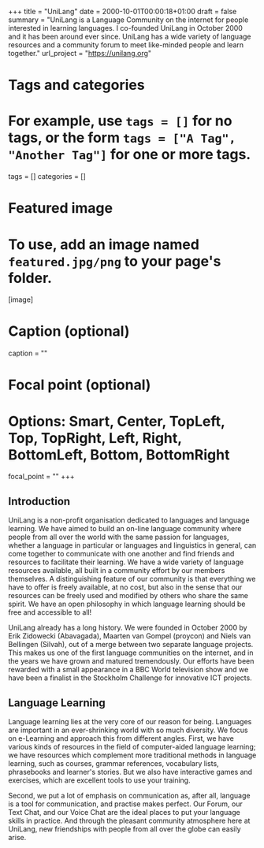 +++
title = "UniLang"
date = 2000-10-01T00:00:18+01:00
draft = false
summary = "UniLang is a Language Community on the internet for people interested in learning languages. I co-founded UniLang in October 2000 and it has been around ever since. UniLang has a wide variety of language resources and a community forum to meet like-minded people and learn together."
url_project = "https://unilang.org"

# Tags and categories
# For example, use `tags = []` for no tags, or the form `tags = ["A Tag", "Another Tag"]` for one or more tags.
tags = []
categories = []

# Featured image
# To use, add an image named `featured.jpg/png` to your page's folder.
[image]
  # Caption (optional)
  caption = ""

  # Focal point (optional)
  # Options: Smart, Center, TopLeft, Top, TopRight, Left, Right, BottomLeft, Bottom, BottomRight
  focal_point = ""
+++

## Introduction

UniLang is a non-profit organisation dedicated to languages and language learning. We have aimed to build an on-line
language community where people from all over the world with the same passion for languages, whether a language in
particular or languages and linguistics in general, can come together to communicate with one another and find friends
and resources to facilitate their learning. We have a wide variety of language resources available, all built in a
community effort by our members themselves. A distinguishing feature of our community is that everything we have to
offer is freely available, at no cost, but also in the sense that our resources can be freely used and modified by
others who share the same spirit. We have an open philosophy in which language learning should be free and accessible to
all!

UniLang already has a long history. We were founded in October 2000 by Erik Zidowecki (Abavagada), Maarten van Gompel
(proycon) and Niels van Bellingen (Silvah), out of a merge between two separate language projects. This makes us one of
the first language communities on the internet, and in the years we have grown and matured tremendously. Our efforts
have been rewarded with a small appearance in a BBC World television show and we have been a finalist in the Stockholm
Challenge for innovative ICT projects.

## Language Learning

Language learning lies at the very core of our reason for being. Languages are important in an ever-shrinking world with
so much diversity. We focus on e-Learning and approach this from different angles. First, we have various kinds of
resources in the field of computer-aided language learning; we have resources which complement more traditional methods
in language learning, such as courses, grammar references, vocabulary lists, phrasebooks and learner's stories. But we
also have interactive games and exercises, which are excellent tools to use your training.

Second, we put a lot of emphasis on communication as, after all, language is a tool for communication, and practise
makes perfect. Our Forum, our Text Chat, and our Voice Chat are the ideal places to put your language skills in
practice. And through the pleasant community atmosphere here at UniLang, new friendships with people from all over the
globe can easily arise.
